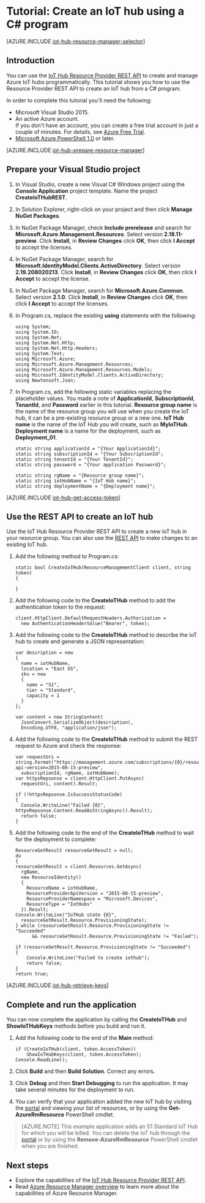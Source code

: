 <properties
	pageTitle="Create an IoT Hub using the REST API | Microsoft Azure"
	description="Follow this tutorial to get started using the REST API to create an IoT Hub."
	services="iot-hub"
	documentationCenter=".net"
	authors="dominicbetts"
	manager="timlt"
	editor=""/>

<tags
     ms.service="iot-hub"
     ms.devlang="dotnet"
     ms.topic="article"
     ms.tgt_pltfrm="na"
     ms.workload="na"
     ms.date="11/23/2015"
     ms.author="dobett"/>

# Tutorial: Create an IoT hub using a C# program

[AZURE.INCLUDE [iot-hub-resource-manager-selector](../../includes/iot-hub-resource-manager-selector.md)]

## Introduction

You can use the [IoT Hub Resource Provider REST API][lnk-rest-api] to create and manage Azure IoT hubs programmatically. This tutorial shows you how to use the Resource Provider REST API to create an IoT hub from a C# program.

In order to complete this tutorial you'll need the following:

- Microsoft Visual Studio 2015.
- An active Azure account. <br/>If you don't have an account, you can create a free trial account in just a couple of minutes. For details, see [Azure Free Trial][lnk-free-trial].
- [Microsoft Azure PowerShell 1.0][lnk-powershell-install] or later.

[AZURE.INCLUDE [iot-hub-prepare-resource-manager](../../includes/iot-hub-prepare-resource-manager.md)]

## Prepare your Visual Studio project

1. In Visual Studio, create a new Visual C# Windows project using the **Console Application** project template. Name the project **CreateIoTHubREST**.

2. In Solution Explorer, right-click on your project and then click **Manage NuGet Packages**.

3. In NuGet Package Manager, check **Include prerelease** and search for **Microsoft.Azure.Management.Resources**. Select version **2.18.11-preview**. Click **Install**, in **Review Changes** click **OK**, then click **I Accept** to accept the licenses.

4. In NuGet Package Manager, search for **Microsoft.IdentityModel.Clients.ActiveDirectory**. Select version **2.19.208020213**. Click **Install**, in **Review Changes** click **OK**, then click **I Accept** to accept the license.

5. In NuGet Package Manager, search for **Microsoft.Azure.Common**. Select version **2.1.0**. Click **Install**, in **Review Changes** click **OK**, then click **I Accept** to accept the licenses.

6. In Program.cs, replace the existing **using** statements with the following:

    ```
    using System;
    using System.IO;
    using System.Net;
    using System.Net.Http;
    using System.Net.Http.Headers;
    using System.Text;
    using Microsoft.Azure;
    using Microsoft.Azure.Management.Resources;
    using Microsoft.Azure.Management.Resources.Models;
    using Microsoft.IdentityModel.Clients.ActiveDirectory;
    using Newtonsoft.Json;
    ```
    
7. In Program.cs, add the following static variables replacing the placeholder values. You made a note of **ApplicationId**, **SubscriptionId**, **TenantId**, and **Password** earlier in this tutorial. **Resource group name** is the name of the resource group you will use when you create the IoT hub, it can be a pre-existing resource group or a new one. **IoT Hub name** is the name of the IoT Hub you will create, such as **MyIoTHub**. **Deployment name** is a name for the deployment, such as **Deployment_01**.

    ```
    static string applicationId = "{Your ApplicationId}";
    static string subscriptionId = "{Your SubscriptionId";
    static string tenantId = "{Your TenantId}";
    static string password = "{Your application Password}";
    
    static string rgName = "{Resource group name}";
    static string iotHubName = "{IoT Hub name}";
    static string deploymentName = "{Deployment name}";
    ```

[AZURE.INCLUDE [iot-hub-get-access-token](../../includes/iot-hub-get-access-token.md)]

## Use the REST API to create an IoT hub

Use the IoT Hub Resource Provider REST API to create a new IoT hub in your resource group. You can also use the [REST API][lnk-rest-api] to make changes to an existing IoT hub.

1. Add the following method to Program.cs:
    
    ```
    static bool CreateIoTHub(ResourceManagementClient client, string token)
    {
        
    }
    ```

2. Add the following code to the **CreateIoTHub** method to add the authentication token to the request:

    ```
    client.HttpClient.DefaultRequestHeaders.Authorization = 
      new AuthenticationHeaderValue("Bearer", token);
    ```

3. Add the following code to the **CreateIoTHub** method to describe the IoT hub to create and generate a JSON representation:

    ```
    var description = new
    {
      name = iotHubName,
      location = "East US",
      sku = new
      {
        name = "S1",
        tier = "Standard",
        capacity = 1
      }
    };
    
    var content = new StringContent(
      JsonConvert.SerializeObject(description),
      Encoding.UTF8, "application/json");
    ```

4. Add the following code to the **CreateIoTHub** method to submit the REST request to Azure and check the response:

    ```
    var requestUri = string.Format("https://management.azure.com/subscriptions/{0}/resourcegroups/{1}/providers/Microsoft.devices/IotHubs/{2}?api-version=2015-08-15-preview",
      subscriptionId, rgName, iotHubName);
    var httpsRepsonse = client.HttpClient.PutAsync(
      requestUri, content).Result;

    if (!httpsRepsonse.IsSuccessStatusCode)
    {
      Console.WriteLine("Failed {0}", httpsRepsonse.Content.ReadAsStringAsync().Result);
      return false;
    }
    ```

5. Add the following code to the end of the **CreateIoTHub** method to wait for the deployment to complete:

    ```
    ResourceGetResult resourceGetResult = null;
    do
    {
    resourceGetResult = client.Resources.GetAsync(
      rgName,
      new ResourceIdentity()
      {
        ResourceName = iotHubName,
        ResourceProviderApiVersion = "2015-08-15-preview",
        ResourceProviderNamespace = "Microsoft.Devices",
        ResourceType = "IotHubs"
      }).Result;
    Console.WriteLine("IoTHub state {0}", 
      resourceGetResult.Resource.ProvisioningState);
    } while (resourceGetResult.Resource.ProvisioningState != "Succeeded" 
          && resourceGetResult.Resource.ProvisioningState != "Failed");
    
    if (resourceGetResult.Resource.ProvisioningState != "Succeeded")
    {
        Console.WriteLine("Failed to create iothub");
        return false;
    }
    return true;
    ```

[AZURE.INCLUDE [iot-hub-retrieve-keys](../../includes/iot-hub-retrieve-keys.md)]

## Complete and run the application

You can now complete the application by calling the **CreateIoTHub** and **ShowIoTHubKeys** methods before you build and run it.

1. Add the following code to the end of the **Main** method:

    ```
    if (CreateIoTHub(client, token.AccessToken))
        ShowIoTHubKeys(client, token.AccessToken);
    Console.ReadLine();
    ```
    
2. Click **Build** and then **Build Solution**. Correct any errors.

3. Click **Debug** and then **Start Debugging** to run the application. It may take several minutes for the deployment to run.

4. You can verify that your application added the new IoT hub by visiting the [portal][lnk-azure-portal] and viewing your list of resources, or by using the **Get-AzureRmResource** PowerShell cmdlet.

> [AZURE.NOTE] This example application adds an S1 Standard IoT Hub for which you will be billed. You can delete the IoT hub through the [portal][lnk-azure-portal] or by using the **Remove-AzureRmResource** PowerShell cmdlet when you are finished.

## Next steps

- Explore the capabilities of the [IoT Hub Resource Provider REST API][lnk-rest-api].
- Read [Azure Resource Manager overview][lnk-azure-rm-overview] to learn more about the capabilities of Azure Resource Manager.

<!-- Links -->
[lnk-free-trial]: https://azure.microsoft.com/pricing/free-trial/
[lnk-azure-portal]: https://portal.azure.com/
[lnk-powershell-install]: https://azure.microsoft.com/en-us/blog/azps-1-0-pre/
[lnk-rest-api]: https://msdn.microsoft.com/library/mt589014.aspx
[lnk-azure-rm-overview]: https://azure.microsoft.com/documentation/articles/resource-group-overview/